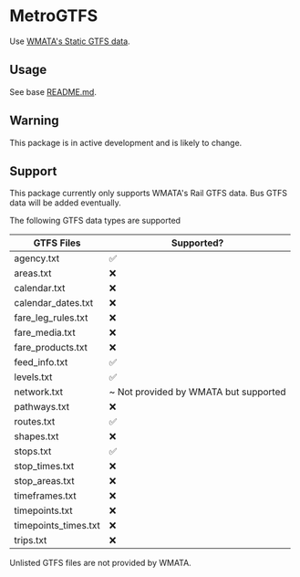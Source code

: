 #  MetroGTFS

Use [WMATA's Static GTFS data](https://developer.wmata.com/docs/services/gtfs/operations/bus-gtfs-static).

## Usage

See base [README.md](../../README.md).

## Warning

This package is in active development and is likely to change.

## Support

This package currently only supports WMATA's Rail GTFS data. Bus GTFS data will be added eventually.

The following GTFS data types are supported

| GTFS Files | Supported? |  
| - | - |
| agency.txt | ✅ | 
| areas.txt | ❌ |
| calendar.txt | ❌ | 
| calendar_dates.txt | ❌ | 
| fare_leg_rules.txt | ❌ |
| fare_media.txt | ❌ |
| fare_products.txt | ❌ |
| feed_info.txt | ✅ | 
| levels.txt | ✅ |
| network.txt | ~ Not provided by WMATA but supported |
| pathways.txt | ❌ | 
| routes.txt | ✅ | 
| shapes.txt | ❌ | 
| stops.txt | ✅ | 
| stop_times.txt | ❌ |
| stop_areas.txt | ❌ |
| timeframes.txt | ❌ |
| timepoints.txt | ❌ |
| timepoints_times.txt | ❌ |
| trips.txt | ❌ | 


Unlisted GTFS files are not provided by WMATA.
